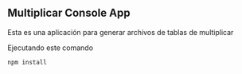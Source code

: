 ## Multiplicar Console App

Esta es una aplicación para generar archivos de
tablas de multiplicar

Ejecutando este comando

```
npm install
```
